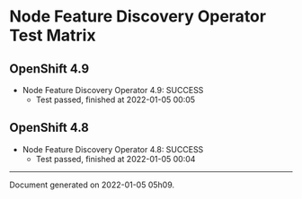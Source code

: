 
Node Feature Discovery Operator Test Matrix
===========================================

OpenShift 4.9
-------------



* Node Feature Discovery Operator 4.9: SUCCESS
  - Test passed, finished at 2022-01-05 00:05

OpenShift 4.8
-------------



* Node Feature Discovery Operator 4.8: SUCCESS
  - Test passed, finished at 2022-01-05 00:04

---
Document generated on 2022-01-05 05h09.
